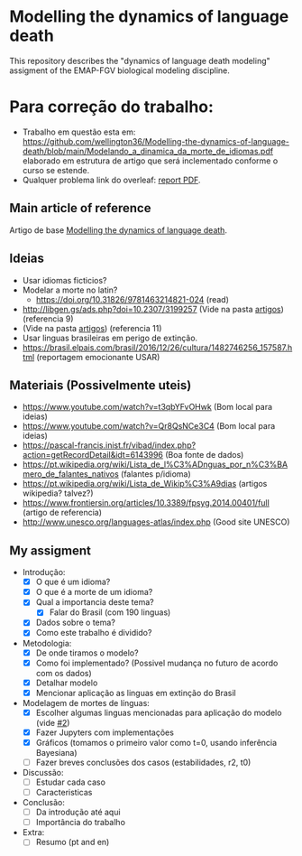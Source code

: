 # Modelling the dynamics of language death
This repository describes the "dynamics of language death modeling" assigment of the EMAP-FGV biological modeling discipline.

# Para correção do trabalho:
- Trabalho em questão esta em: https://github.com/wellington36/Modelling-the-dynamics-of-language-death/blob/main/Modelando_a_dinamica_da_morte_de_idiomas.pdf elaborado em estrutura de artigo que será inclementado conforme o curso se estende.
- Qualquer problema link do overleaf: [report PDF](https://pt.overleaf.com/read/vqjfqhspnmdb). 


## Main article of reference
Artigo de base [Modelling the dynamics of language death](https://www.nature.com/articles/424900a).


## Ideias

- Usar idiomas ficticios?
- Modelar a morte no latin?
	- https://doi.org/10.31826/9781463214821-024 (read)
- http://libgen.gs/ads.php?doi=10.2307/3199257 (Vide na pasta [artigos](https://github.com/wellington36/Modelling-the-dynamics-of-language-death/tree/main/Artigos%20referentes)) (referencia 9)
- (Vide na pasta [artigos](https://github.com/wellington36/Modelling-the-dynamics-of-language-death/tree/main/Artigos%20referentes)) (referencia 11)
- Usar linguas brasileiras em perigo de extinção.
- https://brasil.elpais.com/brasil/2016/12/26/cultura/1482746256_157587.html (reportagem emocionante USAR)


## Materiais (Possivelmente uteis)

- https://www.youtube.com/watch?v=t3qbYFvOHwk (Bom local para ideias)
- https://www.youtube.com/watch?v=Qr8QsNCe3C4 (Bom local para ideias)
- https://pascal-francis.inist.fr/vibad/index.php?action=getRecordDetail&idt=6143996 (Boa fonte de dados)
- https://pt.wikipedia.org/wiki/Lista_de_l%C3%ADnguas_por_n%C3%BAmero_de_falantes_nativos (falantes p/idioma)
- https://pt.wikipedia.org/wiki/Lista_de_Wikip%C3%A9dias (artigos wikipedia? talvez?)
- https://www.frontiersin.org/articles/10.3389/fpsyg.2014.00401/full (artigo de referencia)
- http://www.unesco.org/languages-atlas/index.php (Good site UNESCO)


## My assigment

- Introdução:
	- [x] O que é um idioma?
	- [x] O que é a morte de um idioma?
	- [x] Qual a importancia deste tema?
		- [x] Falar do Brasil (com 190 linguas)
	- [x] Dados sobre o tema?
	- [x] Como este trabalho é dividido?

- Metodologia:
	- [x] De onde tiramos o modelo?
	- [x] Como foi implementado? (Possivel mudança no futuro de acordo com os dados)
	- [x] Detalhar modelo
	- [x] Mencionar aplicação as linguas em extinção do Brasil

- Modelagem de mortes de línguas:
	- [x] Escolher algumas linguas mencionadas para aplicação do modelo (vide [#2](https://github.com/wellington36/Modelling-the-dynamics-of-language-death/issues/2))
	- [x] Fazer Jupyters com implementações
	- [x] Gráficos (tomamos o primeiro valor como t=0, usando inferência Bayesiana)
	- [ ] Fazer breves conclusões dos casos (estabilidades, r2, t0)

- Discussão:
	- [ ] Estudar cada caso
	- [ ] Caracteristicas

- Conclusão:
	- [ ] Da introdução até aqui
	- [ ] Importância do trabalho

- Extra:
	- [ ] Resumo (pt and en)
